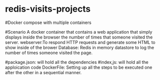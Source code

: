 # redis-visits-projects

#Docker compose with multiple containers

#Scenario
A docker container that contains a web application that simply displays inside the browser the number of times that someone visited the server.
webserver:To respond HTTP requests and generate some HTML to show inside of the brower
Database: Redis in memory datastore to log the number of times someone visited the page.

#package.json: will hold all the dependencies
#index,js: will hold all the apploication code
DockerFile: Setting up all the steps to be executed one after the other in a sequential manner.
